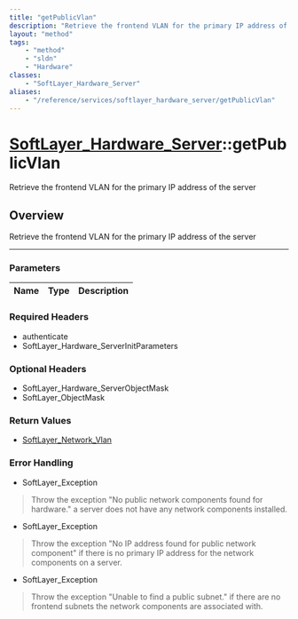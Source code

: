 ```yaml
---
title: "getPublicVlan"
description: "Retrieve the frontend VLAN for the primary IP address of the server"
layout: "method"
tags:
    - "method"
    - "sldn"
    - "Hardware"
classes:
    - "SoftLayer_Hardware_Server"
aliases:
    - "/reference/services/softlayer_hardware_server/getPublicVlan"
---
```

# [SoftLayer_Hardware_Server](/reference/services/SoftLayer_Hardware_Server)::getPublicVlan

Retrieve the frontend VLAN for the primary IP address of the server


## Overview 
Retrieve the frontend VLAN for the primary IP address of the server 

-----

### Parameters 
|Name | Type | Description |
| --- | --- | --- |


### Required Headers
* authenticate
* SoftLayer_Hardware_ServerInitParameters


### Optional Headers
* SoftLayer_Hardware_ServerObjectMask
* SoftLayer_ObjectMask

### Return Values
* <a href='/reference/datatypes/SoftLayer_Network_Vlan'>SoftLayer_Network_Vlan </a>



### Error Handling

* SoftLayer_Exception 

> Throw the exception "No public network components found for hardware." a server does not have any network components installed. 

* SoftLayer_Exception 

> Throw the exception "No IP address found for public network component" if there is no primary IP address for the network components on a server. 

* SoftLayer_Exception 

> Throw the exception "Unable to find a public subnet." if there are no frontend subnets the network components are associated with. 



